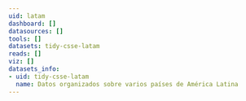 ```yaml
---
uid: latam
dashboard: []
datasources: []
tools: []
datasets: tidy-csse-latam
reads: []
viz: []
datasets_info:
- uid: tidy-csse-latam
  name: Datos organizados sobre varios países de América Latina
---
```


